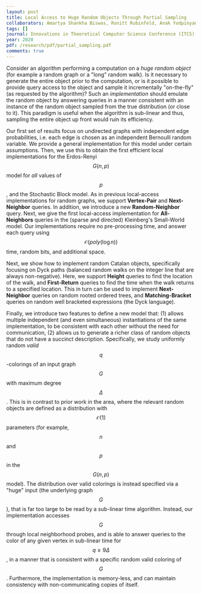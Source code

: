 ```yaml
---
layout: post
title: Local Access to Huge Random Objects Through Partial Sampling
collaborators: Amartya Shankha Biswas, Ronitt Rubinfeld, Anak Yodpinyanee
tags: []
journal: Innovations in Theoretical Computer Science Conference (ITCS)
year: 2020
pdf: /research/pdf/partial_sampling.pdf
comments: true
---
```

Consider an algorithm performing a computation on a *huge random object* (for example a random graph or a "long" random walk).  Is it necessary to generate the entire object prior to the computation, or is it possible to provide query access to the object and sample it incrementally "on-the-fly" (as requested by the algorithm)?  Such an *implementation* should emulate the random object by answering queries in a manner consistent with an instance of the random object sampled from the true distribution (or close to it).  This paradigm is useful when the algorithm is sub-linear and thus, sampling the entire object up front would ruin its efficiency.

Our first set of results focus on undirected graphs with independent edge probabilities, i.e. each edge is chosen as an independent Bernoulli random variable.
We provide a general implementation for this model under certain assumptions.
Then, we use this to obtain the first efficient local implementations for the Erdos-Renyi $$G(n,p)$$ model for *all* values of $$p$$,
and the Stochastic Block model.
As in previous local-access implementations for random graphs, we support **Vertex-Pair** and **Next-Neighbor** queries.
In addition, we introduce a new **Random-Neighbor** query.
Next, we give the first local-access implementation for **All-Neighbors** queries in the (sparse and directed) Kleinberg's Small-World model.
Our implementations require no pre-processing time, and answer each query using $$\mathcal{O}(poly(\log n))$$ time, random bits, and additional space.

Next, we show how to implement random Catalan objects, specifically focusing on Dyck paths
(balanced random walks on the integer line that are always non-negative).
Here, we support **Height** queries to find the location of the walk,
and **First-Return** queries to find the time when the walk returns to a specified location.
This in turn can be used to implement **Next-Neighbor** queries on random rooted ordered trees,
and **Matching-Bracket** queries on random well bracketed expressions (the Dyck language).

Finally, we introduce two features to define a new model that:
(1) allows multiple independent (and even simultaneous) instantiations of the same implementation,
to be consistent with each other without the need for communication,
(2) allows us to generate a richer class of random objects that do not have a succinct description.
Specifically, we study uniformly random *valid* $$q$$-colorings of an input graph $$G$$ with maximum degree $$\Delta$$.
This is in contrast to prior work in the area, where the relevant random objects are defined as a distribution with $$\mathcal O(1)$$ parameters
(for example, $$n$$ and $$p$$ in the $$G(n,p)$$ model).
The distribution over valid colorings is instead specified via a "huge" input (the underlying graph $$G$$),
that is far too large to be read by a sub-linear time algorithm.
Instead, our implementation accesses $$G$$ through local neighborhood probes,
and is able to answer queries to the color of any given vertex in sub-linear time for $$q\ge 9\Delta$$,
in a manner that is consistent with a specific random valid coloring of $$G$$.
Furthermore, the implementation is memory-less, and can maintain consistency with non-communicating copies of itself.
